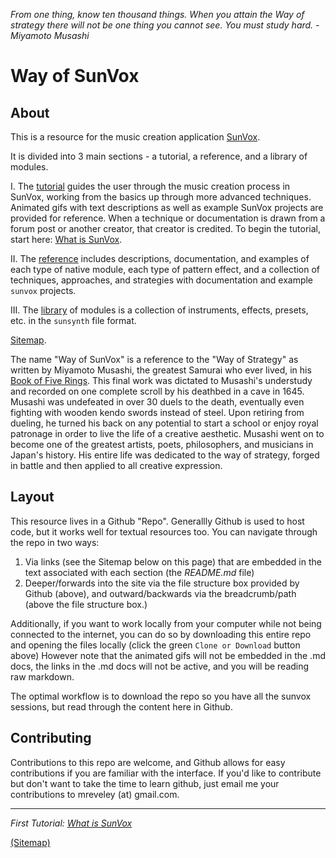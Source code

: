 _From one thing, know ten thousand
things. When you attain the Way of strategy there will not be one thing you cannot see.
You must study hard. - Miyamoto Musashi_

# Way of SunVox

## About

This is a resource for the music creation application [SunVox](http://www.warmplace.ru/soft/sunvox/).

It is divided into 3 main sections - a tutorial, a reference, and a library of modules.

I. The [tutorial](Tutorial) guides the user through the music creation process in SunVox, working from the basics up through more advanced techniques. Animated gifs with text descriptions as well as example SunVox projects are provided for reference. When a technique or documentation is drawn from a forum post or another creator, that creator is credited. To begin the tutorial, start here: [What is SunVox](I--Tutorial/1--Introduction/a--What-is-SunVox).

II. The [reference](II--Reference) includes descriptions, documentation, and examples of each type of native module, each type of pattern effect, and a collection of techniques, approaches, and strategies with documentation and example `sunvox` projects.

III. The [library](Library) of modules is a collection of instruments, effects, presets, etc. in the `sunsynth` file format.

[Sitemap](Sitemap.md).

The name "Way of SunVox" is a reference to the "Way of Strategy" as written by Miyamoto Musashi, the greatest Samurai who ever lived, in his [Book of Five Rings](https://archive.org/stream/MiyamotoMusashi-BookOfFiveRingsgoRinNoSho/Book_of_Five_Rings_djvu.txt). This final work was dictated to Musashi's understudy and recorded on one complete scroll by his deathbed in a cave in 1645. Musashi was undefeated in over 30 duels to the death, eventually even fighting with wooden kendo swords instead of steel. Upon retiring from dueling, he turned his back on any potential to start a school or enjoy royal patronage in order to live the life of a creative aesthetic. Musashi went on to become one of the greatest artists, poets, philosophers, and musicians in Japan's history. His entire life was dedicated to the way of strategy, forged in battle and then applied to all creative expression.

## Layout

This resource lives in a Github "Repo". Generallly Github is used to host code, but it works well for textual resources too. You can navigate through the repo in two ways:

1. Via links (see the Sitemap below on this page) that are embedded in the text associated with each section (the _README.md_ file)
2. Deeper/forwards into the site via the file structure box provided by Github (above), and outward/backwards via the breadcrumb/path (above the file structure box.)

Additionally, if you want to work locally from your computer while not being connected to the internet, you can do so by downloading this entire repo and opening the files locally (click the green `Clone or Download` button above) However note that the animated gifs will not be embedded in the .md docs, the links in the .md docs will not be active, and you will be reading raw markdown.

The optimal workflow is to download the repo so you have all the sunvox sessions, but read through the content here in Github.

## Contributing

Contributions to this repo are welcome, and Github  allows for easy contributions if you are familiar with the interface. If you'd like to contribute but don't want to take the time to learn github, just email me your contributions to mreveley (at) gmail.com.

---

_First Tutorial: [What is SunVox](I--Tutorial/1--Introduction/a--What-is-SunVox)_

[(Sitemap)](https://github.com/way-of-the-sunvox/Way-of-the-SunVox/blob/master/Sitemap.md)
